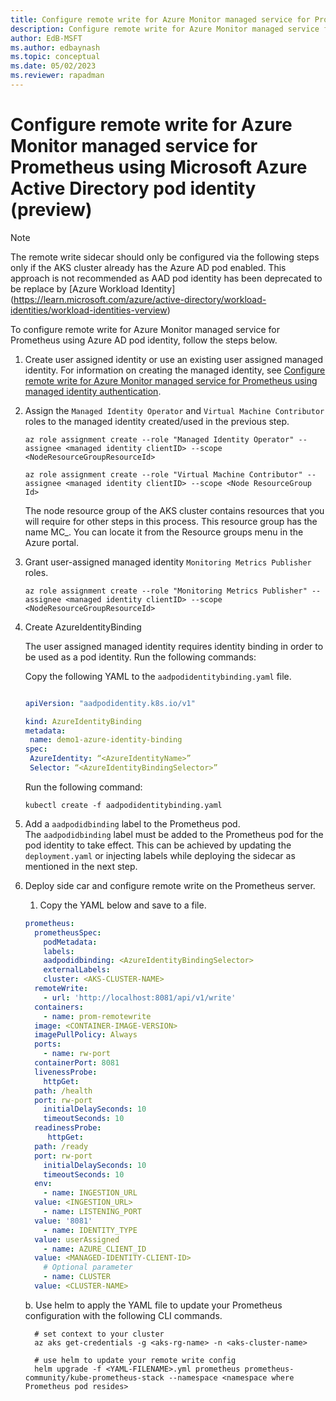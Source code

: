 ```yaml
---
title: Configure remote write for Azure Monitor managed service for Prometheus using Microsoft Azure Active Directory pod identity (preview) 
description: Configure remote write for Azure Monitor managed service for Prometheus using Azure AD pod identity (preview) 
author: EdB-MSFT
ms.author: edbaynash
ms.topic: conceptual
ms.date: 05/02/2023
ms.reviewer: rapadman
---
```


# Configure remote write for Azure Monitor managed service for Prometheus using Microsoft Azure Active Directory pod identity (preview) 

 

> [!NOTE] 
> The remote write sidecar should only be configured via the following steps only if the AKS cluster already has the Azure AD pod enabled. This approach is not recommended as AAD pod identity has been deprecated to be replace by [Azure Workload Identity]  (https://learn.microsoft.com/azure/active-directory/workload-identities/workload-identities-verview)


To configure remote write for Azure Monitor managed service for Prometheus using Azure AD pod identity, follow the steps below.

1. Create user assigned identity or use an existing user assigned managed identity. For information on creating the managed identity, see [Configure remote write for Azure Monitor managed service for Prometheus using managed identity authentication](./prometheus-remote-write-managed-identity#get-the-client-id-of-the-user-assigned-identity).
1. Assign the `Managed Identity Operator` and `Virtual Machine Contributor` roles to the managed identity created/used in the previous step.

    ```azurecli
    az role assignment create --role "Managed Identity Operator" --assignee <managed identity clientID> --scope <NodeResourceGroupResourceId> 
          
    az role assignment create --role "Virtual Machine Contributor" --assignee <managed identity clientID> --scope <Node ResourceGroup Id> 
    ```	 

    The node resource group of the AKS cluster contains resources that you will require for other steps in this process. This resource group has the name MC_<AKS-RESOURCE-GROUP>_<AKS-CLUSTER-NAME>_<REGION>. You can locate it from the Resource groups menu in the Azure portal.

1. Grant user-assigned managed identity `Monitoring Metrics Publisher` roles.

    ```azurecli
    az role assignment create --role "Monitoring Metrics Publisher" --assignee <managed identity clientID> --scope <NodeResourceGroupResourceId> 
    ```

1. Create AzureIdentityBinding 

    The user assigned managed identity requires identity binding in order to be used as a pod identity. Run the following commands: 
 
    Copy the following YAML to the `aadpodidentitybinding.yaml` file.

    ```yml

    apiVersion: "aadpodidentity.k8s.io/v1" 

    kind: AzureIdentityBinding 
    metadata: 
     name: demo1-azure-identity-binding 
    spec: 
     AzureIdentity: “<AzureIdentityName>” 
     Selector: “<AzureIdentityBindingSelector>” 
     ```

    Run the following command:

    ```azurecli
    kubectl create -f aadpodidentitybinding.yaml 
    ```
 
1. Add a `aadpodidbinding` label to the Prometheus pod.  
    The `aadpodidbinding` label must be added to the Prometheus pod for the pod identity to take effect. This can be achieved by updating the `deployment.yaml` or injecting labels while deploying the sidecar as mentioned in the next step.

1. Deploy side car and configure remote write on the Prometheus server.

      1. Copy the YAML below and save to a file.
    ```yml 
    prometheus: 
      prometheusSpec: 
        podMetadata: 
        labels: 
        aadpodidbinding: <AzureIdentityBindingSelector> 
        externalLabels: 
        cluster: <AKS-CLUSTER-NAME>  
      remoteWrite: 
        - url: 'http://localhost:8081/api/v1/write' 
      containers: 
        - name: prom-remotewrite 
      image: <CONTAINER-IMAGE-VERSION> 
      imagePullPolicy: Always 
      ports: 
        - name: rw-port 
      containerPort: 8081 
      livenessProbe: 
        httpGet: 
      path: /health 
      port: rw-port 
        initialDelaySeconds: 10 
        timeoutSeconds: 10 
      readinessProbe: 
         httpGet: 
      path: /ready 
      port: rw-port 
        initialDelaySeconds: 10 
        timeoutSeconds: 10 
      env: 
        - name: INGESTION_URL 
      value: <INGESTION_URL> 
        - name: LISTENING_PORT 
      value: '8081' 
        - name: IDENTITY_TYPE 
      value: userAssigned 
        - name: AZURE_CLIENT_ID 
      value: <MANAGED-IDENTITY-CLIENT-ID> 
        # Optional parameter 
        - name: CLUSTER 
      value: <CLUSTER-NAME> 
      ```

      b. Use helm to apply the YAML file to update your Prometheus configuration with the following CLI commands.  
      
      ```azurecli
        # set context to your cluster 
        az aks get-credentials -g <aks-rg-name> -n <aks-cluster-name> 

        # use helm to update your remote write config 
        helm upgrade -f <YAML-FILENAME>.yml prometheus prometheus-community/kube-prometheus-stack --namespace <namespace where Prometheus pod resides>
      ```
